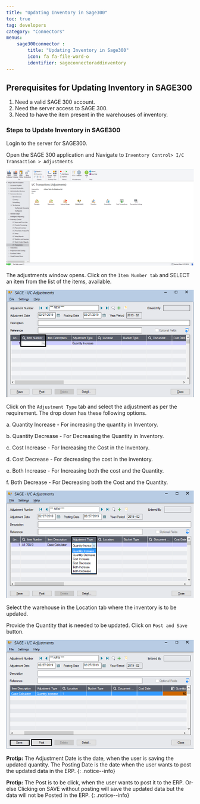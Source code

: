 ```yaml
---
title: "Updating Inventory in Sage300"
toc: true
tag: developers
category: "Connectors"
menus: 
    sage300connector :
        title: "Updating Inventory in Sage300"
        icon: fa fa-file-word-o
        identifier: sageconnectoraddinventory
---
```



## Prerequisites for Updating Inventory in SAGE300

1.	Need a valid SAGE 300 account.
2.	Need the server access to SAGE 300.
3.	Need to have the item present in the warehouses of inventory.


### Steps to Update Inventory in SAGE300

Login to the server for SAGE300.

Open the SAGE 300 application and Navigate to `Inventory Control> I/C Transaction > Adjustments` 

![inventoryupdate-sage1](/staticfiles/connectors/media/application-connector/inventoryupdate-sage1.png)


The adjustments window opens. Click on the `Item Number tab` and SELECT an item from the list of the items, available.

![inventoryupdate-sage2](/staticfiles/connectors/media/application-connector/inventoryupdate-sage2.png)


Click on the `Adjustment Type` tab and select the adjustment as per the requirement. The drop down has these following options.

a.	Quantity Increase - For increasing the quantity in Inventory.

b.	Quantity Decrease - For Decreasing the Quantity in Inventory.

c.	Cost Increase - For Increasing the Cost in the Inventory.

d.	Cost Decrease - For decreasing the cost in the inventory.

e.	Both Increase - For Increasing both the cost and the Quantity.

f.	Both Decrease - For Decreasing both the Cost and the Quantity.

![inventoryupdate-sage3](/staticfiles/connectors/media/application-connector/inventoryupdate-sage3.png)


Select the warehouse in the Location tab where the inventory is to be updated.


Provide the Quantity that is needed to be updated. Click on `Post and Save` button.

![inventoryupdate-sage4](/staticfiles/connectors/media/application-connector/inventoryupdate-sage4.png)


**Protip:** The Adjustment Date is the date, when the user is saving the updated quantity. The Posting Date is the date when the user wants to post the updated data in the ERP.
{: .notice--info}

**Protip:** The Post is to be click, when the user wants to post it to the ERP. Or-else Clicking on SAVE without posting will save the updated data 
but the data will not be Posted in the ERP.
{: .notice--info}


